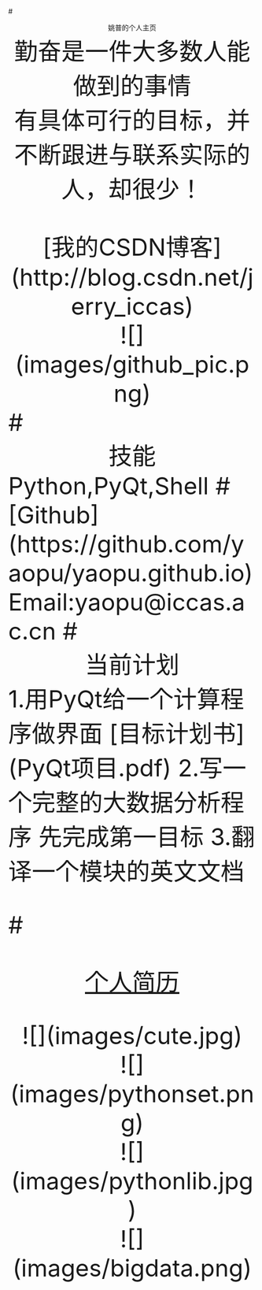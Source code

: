 #<center>姚普的个人主页</center>
<font size =8><center>勤奋是一件大多数人能做到的事情</center>
<font size =8><center>有具体可行的目标，并不断跟进与联系实际的人，却很少！</center></font>
<center>[我的CSDN博客](http://blog.csdn.net/jerry_iccas)</center>  
<center>![](images/github_pic.png)</center>  
#<center>技能</center>  
Python,PyQt,Shell  
#[Github](https://github.com/yaopu/yaopu.github.io)
Email:yaopu@iccas.ac.cn
#<center>当前计划</center>
1.用PyQt给一个计算程序做界面  
[目标计划书](PyQt项目.pdf)
2.写一个完整的大数据分析程序  
先完成第一目标
3.翻译一个模块的英文文档  


#<center>[个人简历](个人简历V4.pdf)</center>


<center>![](images/cute.jpg)</center>  
<center>![](images/pythonset.png)</center>  
<center>![](images/pythonlib.jpg)</center>  
<center>![](images/bigdata.png)</center>

<script type="text/javascript">
 window.onload = function() {
  var show = document.getElementById("show");
  setInterval(function() {
   var time = new Date();
   // 程序计时的月从0开始取值后+1
   var m = time.getMonth() + 1;
   var t = time.getFullYear() + "-" + m + "-"
     + time.getDate() + " " + time.getHours() + ":"
     + time.getMinutes() + ":" + time.getSeconds();
   show.innerHTML = t;
  }, 1000);
 };
</script>